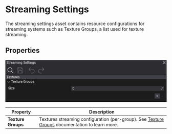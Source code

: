 # Streaming Settings

The streaming settings asset contains resource configurations for streaming systems such as Texture Groups, a list used for texture streaming.

## Properties

![Flax Textures Streaming Settings](media/streaming-settings.jpg)

| Property | Description |
|--------|--------|
| **Texture Groups** | Textures streaming configuration (per-group). See [Texture Groups](../../graphics/textures/texture-groups.md) documentation to learn more. |

